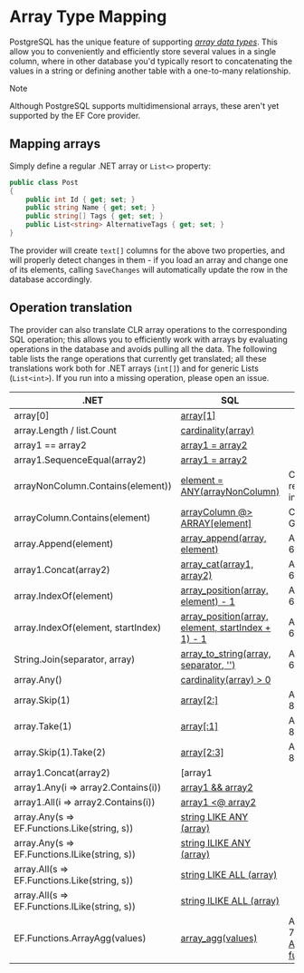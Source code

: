 # Array Type Mapping

PostgreSQL has the unique feature of supporting [*array data types*](https://www.postgresql.org/docs/current/static/arrays.html). This allow you to conveniently and efficiently store several values in a single column, where in other database you'd typically resort to concatenating the values in a string or defining another table with a one-to-many relationship.

> [!NOTE]
> Although PostgreSQL supports multidimensional arrays, these aren't yet supported by the EF Core provider.

## Mapping arrays

Simply define a regular .NET array or `List<>` property:

```c#
public class Post
{
    public int Id { get; set; }
    public string Name { get; set; }
    public string[] Tags { get; set; }
    public List<string> AlternativeTags { get; set; }
}
```

The provider will create `text[]` columns for the above two properties, and will properly detect changes in them - if you load an array and change one of its elements, calling `SaveChanges` will automatically update the row in the database accordingly.

## Operation translation

The provider can also translate CLR array operations to the corresponding SQL operation; this allows you to efficiently work with arrays by evaluating operations in the database and avoids pulling all the data. The following table lists the range operations that currently get translated; all these translations work both for .NET arrays (`int[]`) and for generic Lists (`List<int>`). If you run into a missing operation, please open an issue.

.NET                                          | SQL                                                                                                                                      | Notes
--------------------------------------------- | ---------------------------------------------------------------------------------------------------------------------------------------- | ----
array[0]                                      | [array[1]](https://www.postgresql.org/docs/current/static/arrays.html#ARRAYS-ACCESSING)                                                  |
array.Length / list.Count                     | [cardinality(array)](https://www.postgresql.org/docs/current/static/functions-array.html#ARRAY-FUNCTIONS-TABLE)                          |
array1 == array2                              | [array1 = array2](https://www.postgresql.org/docs/current/static/arrays.html)                                                            |
array1.SequenceEqual(array2)                  | [array1 = array2](https://www.postgresql.org/docs/current/static/arrays.html)                                                            |
arrayNonColumn.Contains(element))             | [element = ANY(arrayNonColumn)](https://www.postgresql.org/docs/current/static/functions-comparisons.html#AEN21104)                      | Can use regular index
arrayColumn.Contains(element)                 | [arrayColumn @> ARRAY\[element\]](https://www.postgresql.org/docs/current/functions-array.html#ARRAY-OPERATORS-TABLE)                    | Can use GIN index
array.Append(element)                         | [array_append(array, element)](https://www.postgresql.org/docs/current/functions-array.html#ARRAY-FUNCTIONS-TABLE)                       | Added in 6.0
array1.Concat(array2)                         | [array_cat(array1, array2)](https://www.postgresql.org/docs/current/functions-array.html#ARRAY-FUNCTIONS-TABLE)                          | Added in 6.0
array.IndexOf(element)                        | [array_position(array, element) - 1](https://www.postgresql.org/docs/current/functions-array.html#ARRAY-FUNCTIONS-TABLE)                 | Added in 6.0
array.IndexOf(element, startIndex)            | [array_position(array, element, startIndex + 1) - 1](https://www.postgresql.org/docs/current/functions-array.html#ARRAY-FUNCTIONS-TABLE) | Added in 6.0
String.Join(separator, array)                 | [array_to_string(array, separator, '')](https://www.postgresql.org/docs/current/functions-array.html#ARRAY-FUNCTIONS-TABLE)              | Added in 6.0
array.Any()                                   | [cardinality(array) > 0](https://www.postgresql.org/docs/current/static/functions-array.html#ARRAY-FUNCTIONS-TABLE)                      |
array.Skip(1)                                 | [array[2:]](https://www.postgresql.org/docs/current/arrays.html#ARRAYS-ACCESSING)                                                        | Added in 8.0
array.Take(1)                                 | [array[:1]](https://www.postgresql.org/docs/current/arrays.html#ARRAYS-ACCESSING)                                                        | Added in 8.0
array.Skip(1).Take(2)                         | [array[2:3]](https://www.postgresql.org/docs/current/arrays.html#ARRAYS-ACCESSING)                                                       | Added in 8.0
array1.Concat(array2)                         | [array1 || array2](https://www.postgresql.org/docs/current/functions-array.html)                                                         | Added in 8.0
array1.Any(i => array2.Contains(i))           | [array1 && array2](https://www.postgresql.org/docs/current/functions-array.html#ARRAY-OPERATORS-TABLE)                                   |
array1.All(i => array2.Contains(i))           | [array1 <@ array2](https://www.postgresql.org/docs/current/functions-array.html#ARRAY-OPERATORS-TABLE)                                   |
array.Any(s => EF.Functions.Like(string, s))  | [string LIKE ANY (array)](https://www.postgresql.org/docs/current/functions-comparisons.html#id-1.5.8.30.16)                             |
array.Any(s => EF.Functions.ILike(string, s)) | [string ILIKE ANY (array)](https://www.postgresql.org/docs/current/functions-comparisons.html#id-1.5.8.30.16)                            |
array.All(s => EF.Functions.Like(string, s))  | [string LIKE ALL (array)](https://www.postgresql.org/docs/current/functions-comparisons.html#id-1.5.8.30.16)                             |
array.All(s => EF.Functions.ILike(string, s)) | [string ILIKE ALL (array)](https://www.postgresql.org/docs/current/functions-comparisons.html#id-1.5.8.30.16)                            |
EF.Functions.ArrayAgg(values)                 | [array_agg(values)](https://www.postgresql.org/docs/current/functions-aggregate.html#FUNCTIONS-AGGREGATE-TABLE)                          | Added in 7.0, See [Aggregate functions](translations.md#aggregate-functions).
